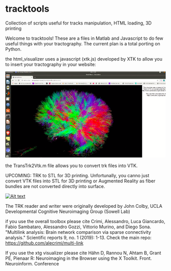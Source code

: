 # tracktools
Collection of scripts useful for tracks manipulation, HTML loading, 3D printing

Welcome to tracktools!
These are a files in Matlab and Javascript to do few useful things with your tractography. The current plan is a total porting on Python.

the html_visualizer uses a javascript (xtk.js) developed by XTK to allow you to insert your tractography in your website:

[![Alt text](screenshot.png)](https://vimeo.com/422572632)


the TransTrk2Vtk.m file allows you to convert trk files into VTK.

UPCOMING: TRK to STL for 3D printing. Unfortunally, you canno just convert VTK files into STL for 3D printing or Augmented Reality as fiber bundles are not converted directly into surface.

[![Alt text](screenshot2.png)](https://vimeo.com/385360489)


The TRK reader and writer were originally developed by John Colby, UCLA Developmental Cognitive Neuroimaging Group (Sowell Lab)

if you use the overall toolbox please cite
Crimi, Alessandro, Luca Giancardo, Fabio Sambataro, Alessandro Gozzi, Vittorio Murino, and Diego Sona. "Multilink analysis: Brain network comparison via sparse connectivity analysis." Scientific reports 9, no. 1 (2019): 1-13.
Check the main repo: https://github.com/alecrimi/multi-link

If you use the xtg visualizer please cite 
Hähn D, Rannou N, Ahtam B, Grant PE, Pienaar R: Neuroimaging in the Browser using the X Toolkit. Front. Neuroinform. Conference 
